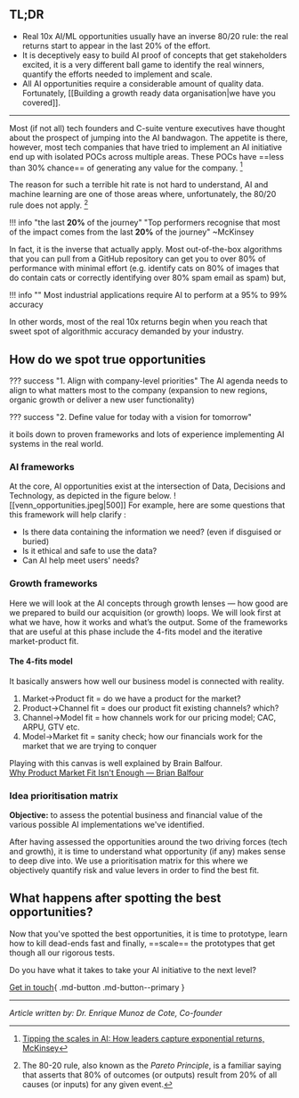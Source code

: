 ## TL;DR

- Real 10x AI/ML opportunities usually have an inverse 80/20 rule: the real returns start to appear in the last 20% of the effort.
- It is deceptively easy to build AI proof of concepts that get stakeholders excited, it is a very different ball game to identify the real winners, quantify the efforts needed to implement and scale. 
- All AI opportunities require a considerable amount of quality data. Fortunately, [[Building a growth ready data organisation|we have you covered]]. 
---
Most (if not all) tech founders and C-suite venture executives have thought about the prospect of jumping into the AI bandwagon. The appetite is there,  however, most tech companies that have tried to implement an AI initiative end up with isolated POCs across multiple areas. These POCs have ==less than 30% chance== of generating any value for the company. [^1]  
[^1]: [Tipping the scales in AI: How leaders capture exponential returns, McKinsey](https://www.mckinsey.com/industries/technology-media-and-telecommunications/our-insights/tipping-the-scales-in-ai)

The reason for such a terrible hit rate is not hard to understand, AI and machine learning are one of those areas where, unfortunately, the 80/20 rule does not apply. [^2]
[^2]: The 80-20 rule, also known as the *Pareto Principle*, is a familiar saying that asserts that 80% of outcomes (or outputs) result from 20% of all causes (or inputs) for any given event.

!!! info "the last **20%** of the journey"
    "Top performers recognise that most of the impact comes from the last **20%** of the journey" ~McKinsey

In fact, it is the inverse that actually apply. Most out-of-the-box algorithms that you can pull from a GitHub repository can get you to over 80% of performance with minimal effort (e.g. identify cats on 80% of images that do contain cats or correctly identifying over 80% spam email as spam) but,

!!! info ""
    Most industrial applications require AI to perform at a 95% to 99% accuracy

In other words, most of the real 10x returns begin when you reach that sweet spot of algorithmic accuracy demanded by your industry. 

## How do we spot true opportunities

??? success "1. Align with company-level priorities"
    The AI agenda needs to align to what matters most to the company (expansion to new regions, organic growth or deliver a new user functionality)

??? success "2. Define value for today with a vision for tomorrow"

it boils down to proven frameworks and lots of experience implementing AI systems in the real world.

### AI frameworks
At the core, AI opportunities exist at the intersection of Data, Decisions and Technology, as depicted in the figure below. 
![[venn_opportunities.jpeg|500]]
For example, here are some questions that this framework will help clarify :
- Is there data containing the information we need? (even if disguised or buried)
- Is it ethical and safe to use the data?
- Can AI help meet users' needs?

### Growth frameworks
Here we will look at the AI concepts through growth lenses — how good are we prepared to build our acquisition (or growth) loops. We will look first at what we have, how it works and what’s the output. Some of the frameworks that are useful at this phase include the 4-fits model and the iterative market-product fit.

#### The 4-fits model
It basically answers how well our business model is connected with reality.
1.  Market→Product fit = do we have a product for the market?
2.  Product→Channel fit = does our product fit existing channels? which?
3.  Channel→Model fit = how channels work for our pricing model; CAC, ARPU, GTV etc.
4.  Model→Market fit = sanity check; how our financials work for the market that we are trying to conquer

Playing with this canvas is well explained by Brain Balfour.  
[Why Product Market Fit Isn't Enough — Brian Balfour](https://brianbalfour.com/essays/product-market-fit-isnt-enough)

### Idea prioritisation matrix
**Objective:** to assess the potential business and financial value of the various possible AI implementations we've identified.

After having assessed the opportunities around the two driving forces (tech and growth), it is time to understand what opportunity (if any) makes sense to deep dive into. We use a prioritisation matrix for this where we objectively quantify risk and value levers in order to find the best fit. 

## What happens after spotting the best opportunities?
Now that you've spotted the best opportunities, it is time to prototype, learn how to kill dead-ends fast and finally, ==scale== the prototypes that get though all our rigorous tests.


Do you have what it takes to take your AI initiative to the next level?

[Get in touch](https://www.hypergrowth.io/#section-1659904077408){ .md-button .md-button--primary }

---
*Article written by: Dr. Enrique Munoz de Cote, Co-founder*